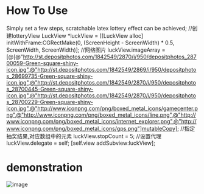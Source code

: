 # How To Use
Simply set a few steps, scratchable latex lottery effect can be achieved;
       //创建lotteryView
        LuckView *luckView = [[LuckView alloc] initWithFrame:CGRectMake(0, (ScreenHeight - ScreenWidth) * 0.5, ScreenWidth,    ScreenWidth)];
     //网络图片
      luckView.imageArray = [@[@"http://st.depositphotos.com/1842549/2870/i/950/depositphotos_28700059-Green-square-shiny-icon.jpg",@"http://st.depositphotos.com/1842549/2869/i/950/depositphotos_28699735-Green-square-shiny-icon.jpg",@"http://st.depositphotos.com/1842549/2870/i/950/depositphotos_28700445-Green-square-shiny-icon.jpg",@"http://st.depositphotos.com/1842549/2870/i/950/depositphotos_28700229-Green-square-shiny-icon.jpg",@"http://www.iconpng.com/png/boxed_metal_icons/gamecenter.png",@"http://www.iconpng.com/png/boxed_metal_icons/line.png",@"http://www.iconpng.com/png/boxed_metal_icons/internet_explorer.png",@"http://www.iconpng.com/png/boxed_metal_icons/gps.png"]mutableCopy];
     //指定抽奖结果,对应数组中的元素
     luckView.stopCount = 5;
     //设置代理
     luckView.delegate = self;
     [self.view addSubview:luckView];
# demonstration
![image](https://github.com/woaichunchunma/Lottery/blob/master/%E6%95%88%E6%9E%9C%E5%9B%BE.gif)

